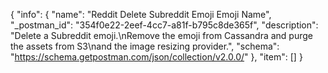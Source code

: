 {
  "info": {
    "name": "Reddit Delete Subreddit Emoji Emoji Name",
    "_postman_id": "354f0e22-2eef-4cc7-a81f-b795c8de365f",
    "description": "Delete a Subreddit emoji.\nRemove the emoji from Cassandra and purge the assets from S3\nand the image resizing provider.",
    "schema": "https://schema.getpostman.com/json/collection/v2.0.0/"
  },
  "item": []
}